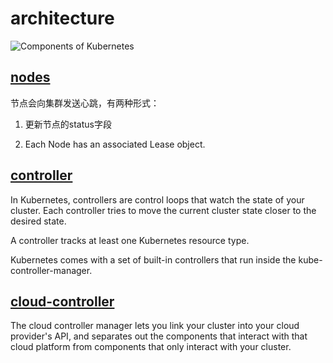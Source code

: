# architecture

![Components of Kubernetes](https://d33wubrfki0l68.cloudfront.net/2475489eaf20163ec0f54ddc1d92aa8d4c87c96b/e7c81/images/docs/components-of-kubernetes.svg)

## [nodes](https://kubernetes.io/docs/concepts/architecture/nodes/)

节点会向集群发送心跳，有两种形式：

1. 更新节点的status字段

2. Each Node has an associated Lease object.

## [controller](https://kubernetes.io/docs/concepts/architecture/controller/)

In Kubernetes, controllers are control loops that watch the state of your cluster.
Each controller tries to move the current cluster state closer to the desired state.

A controller tracks at least one Kubernetes resource type.

Kubernetes comes with a set of built-in controllers that run inside the kube-controller-manager.

## [cloud-controller](https://kubernetes.io/docs/concepts/architecture/cloud-controller/)

The cloud controller manager lets you link your cluster into your cloud provider's API, and separates out the components that interact with that cloud platform from components that only interact with your cluster.
